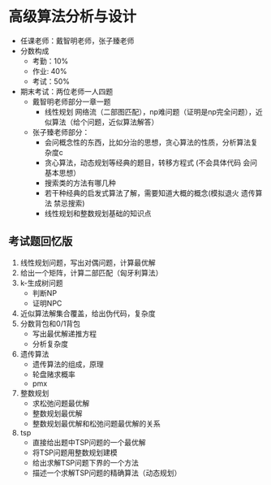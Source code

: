 # 高级算法分析与设计

+ 任课老师：戴智明老师，张子臻老师
+ 分数构成
  + 考勤：10%
  + 作业:  40%
  + 考试：50%
+ 期末考试：两位老师一人四题
  + 戴智明老师部分一章一题
    + 线性规划 网络流（二部图匹配），np难问题（证明是np完全问题），近似算法（给个问题，近似算法解答） 
  + 张子臻老师部分：
    + 会问概念性的东西，比如分治的思想，贪心算法的性质，分析算法复杂度c
    + 贪心算法，动态规划等经典的题目，转移方程式 (不会具体代码 会问基本思想）
    + 搜索类的方法有哪几种
    + 若干种经典的启发式算法了解，需要知道大概的概念(模拟退火 遗传算法 禁忌搜索)
    + 线性规划和整数规划基础的知识点

## 考试题回忆版

1. 线性规划问题，写出对偶问题，计算最优解
2. 给出一个矩阵，计算二部匹配（匈牙利算法）
3. k-生成树问题
   + 判断NP
   + 证明NPC
4. 近似算法解集合覆盖，给出伪代码，复杂度
5. 分数背包和0/1背包
   + 写出最优解递推方程
   + 分析复杂度
6. 遗传算法
   + 遗传算法的组成，原理
   + 轮盘赌求概率
   + pmx 
7. 整数规划 
   + 求松弛问题最优解
   + 整数规划最优解
   + 整数规划最优解和松弛问题最优解的关系
8. tsp
   + 直接给出题中TSP问题的一个最优解
   + 将TSP问题用整数规划建模
   + 给出求解TSP问题下界的一个方法
   + 描述一个求解TSP问题的精确算法（动态规划）